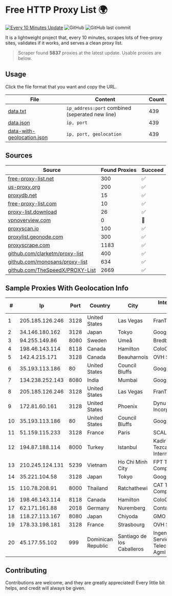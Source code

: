 
# Free HTTP Proxy List 🌍

[![Every 10 Minutes Update](https://github.com/mertguvencli/http-proxy-list/actions/workflows/main.yml/badge.svg?branch=main)](https://github.com/mertguvencli/http-proxy-list/actions/workflows/main.yml)
![GitHub](https://img.shields.io/github/license/mertguvencli/http-proxy-list)
![GitHub last commit](https://img.shields.io/github/last-commit/mertguvencli/http-proxy-list)

It is a lightweight project that, every 10 minutes, scrapes lots of free-proxy sites, validates if it works, and serves a clean proxy list.


> Scraper found **5837** proxies at the latest update. Usable proxies are below.

## Usage

Click the file format that you want and copy the URL.


|File|Content|Count|
|----|-------|-----|
|[data.txt](https://raw.githubusercontent.com/mertguvencli/http-proxy-list/main/proxy-list/data.txt)|`ip_address:port` combined (seperated new line)|439|
|[data.json](https://raw.githubusercontent.com/mertguvencli/http-proxy-list/main/proxy-list/data.json)|`ip, port`|439|
|[data-with-geolocation.json](https://raw.githubusercontent.com/mertguvencli/http-proxy-list/main/proxy-list/data-with-geolocation.json)|`ip, port, geolocation`|439|

## Sources

|Source|Found Proxies|Succeed|
|------|-------------|-------|
|[free-proxy-list.net](https://free-proxy-list.net)|300|✅|
|[us-proxy.org](https://www.us-proxy.org)|200|✅|
|[proxydb.net](http://proxydb.net)|15|✅|
|[free-proxy-list.com](https://free-proxy-list.com/?page=&port=&type%5B%5D=http&type%5B%5D=https&up_time=0&search=Search)|10|✅|
|[proxy-list.download](https://www.proxy-list.download/HTTP)|26|✅|
|[vpnoverview.com](https://vpnoverview.com/privacy/anonymous-browsing/free-proxy-servers)|0|🚫|
|[proxyscan.io](https://www.proxyscan.io)|100|✅|
|[proxylist.geonode.com](https://proxylist.geonode.com/api/proxy-list?limit=300&page=1&sort_by=lastChecked&sort_type=desc&protocols=http,https)|300|✅|
|[proxyscrape.com](https://api.proxyscrape.com/v2/?request=displayproxies&protocol=http&timeout=10000&country=all&ssl=all&anonymity=all)|1183|✅|
|[github.com/clarketm/proxy-list](https://raw.githubusercontent.com/clarketm/proxy-list/master/proxy-list-raw.txt)|400|✅|
|[github.com/monosans/proxy-list](https://raw.githubusercontent.com/monosans/proxy-list/main/proxies/http.txt)|634|✅|
|[github.com/TheSpeedX/PROXY-List](https://raw.githubusercontent.com/TheSpeedX/PROXY-List/master/http.txt)|2669|✅|


## Sample Proxies With Geolocation Info

|#|Ip|Port|Country|City|Internet Service Provider|
|-|--|----|-------|----|-------------------------|
|1|205.185.126.246|3128|United States|Las Vegas|FranTech Solutions|
|2|34.146.180.162|3128|Japan|Tokyo|Google LLC|
|3|94.255.149.86|8080|Sweden|Umeå|Bredband2 AB|
|4|198.46.143.114|8118|Canada|Hamilton|ColoCrossing|
|5|142.4.215.171|3128|Canada|Beauharnois|OVH SAS|
|6|35.193.113.186|80|United States|Council Bluffs|Google LLC|
|7|134.238.252.143|8080|India|Mumbai|Google LLC|
|8|205.185.126.246|3128|United States|Las Vegas|FranTech Solutions|
|9|172.81.60.161|3128|United States|Phoenix|Dynu Systems Incorporated|
|10|35.193.113.186|80|United States|Council Bluffs|Google LLC|
|11|51.159.115.233|3128|France|Paris|SCALEWAY|
|12|194.87.188.114|8000|Turkey|Istanbul|Kadir Huseyin Tezcan Nosspeed Internet Teknolojileri|
|13|210.245.124.131|5239|Vietnam|Ho Chi Minh City|FPT Telecom Company|
|14|35.221.104.58|3128|Japan|Tokyo|Google LLC|
|15|110.78.208.91|8000|Thailand|Ratchathewi|CAT Telecom Public Company Limited|
|16|198.46.143.114|8118|Canada|Hamilton|ColoCrossing|
|17|62.171.161.88|2018|Germany|Nuremberg|Contabo GmbH|
|18|118.27.113.167|8080|Japan|Chiyoda|GMO Internet, Inc.|
|19|178.33.198.181|3128|France|Strasbourg|OVH SAS|
|20|45.177.55.102|999|Dominican Republic|Santiago de los Caballeros|Ingenieria EN Servicios De Telecomunicaciones Agml SRL|



## Contributing

Contributions are welcome, and they are greatly appreciated! Every
little bit helps, and credit will always be given.

